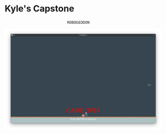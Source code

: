 # Kyle's Capstone

                                ROBOGEDDON

![Screenshot of ROBOGEDDON](assets/images/game_over.png)

